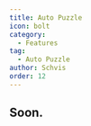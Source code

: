 ```yaml
---
title: Auto Puzzle
icon: bolt
category:
  - Features
tag:
  - Auto Puzzle
author: Schvis
order: 12
---
```


## Soon.